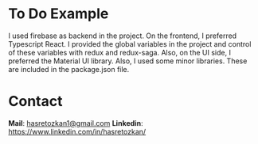 # To Do Example

I used firebase as backend in the project. On the frontend, I preferred Typescript React. I provided the global variables in the project and control of these variables with redux and redux-saga. Also, on the UI side, I preferred the Material UI library. Also, I used some minor libraries. These are included in the package.json file.

# Contact

**Mail**: hasretozkan1@gmail.com
**Linkedin**: https://www.linkedin.com/in/hasretozkan/
